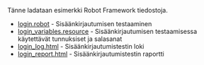 Tänne ladataan esimerkki Robot Framework tiedostoja.

- [login.robot](./login.robot) - Sisäänkirjautumisen testaaminen
- [login_variables.resource](./login_variables.resource) - Sisäänkirjautumisen testaamisessa käytettävät tunnuksiset ja salasanat
- [login_log.html](https://htmlpreview.github.io/?https://github.com/sakluk/projekti-terveyssovelluksen-kehitys/blob/main/testaus/robot/login_log.html) - Sisäänkirjautumistestin loki
- [login_report.html](https://htmlpreview.github.io/?https://github.com/sakluk/projekti-terveyssovelluksen-kehitys/blob/main/testaus/robot/login_report.html) - Sisäänkirjautumistestin raportti
 

